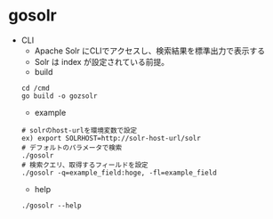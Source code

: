 # gosolr
- CLI
  - Apache Solr にCLIでアクセスし、検索結果を標準出力で表示する
  - Solr は index が設定されている前提。
  - build
  ```
  cd /cmd
  go build -o gozsolr
  ```
  - example
  ```
  # solrのhost-urlを環境変数で設定
  ex) export SOLRHOST=http://solr-host-url/solr
  # デフォルトのパラメータで検索
  ./gosolr
  # 検索クエリ、取得するフィールドを設定
  ./gosolr -q=example_field:hoge, -fl=example_field
  ```
  - help
  ```
  ./gosolr --help
  ```
